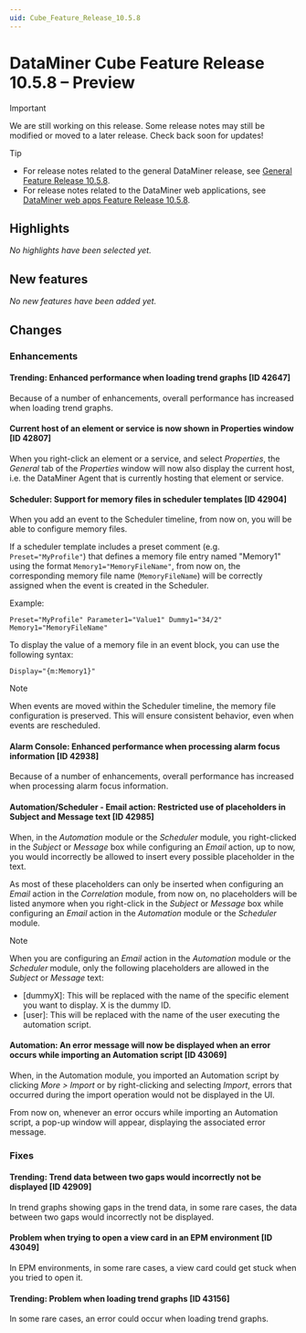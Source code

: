 ```yaml
---
uid: Cube_Feature_Release_10.5.8
---
```


# DataMiner Cube Feature Release 10.5.8 – Preview

> [!IMPORTANT]
> We are still working on this release. Some release notes may still be modified or moved to a later release. Check back soon for updates!

> [!TIP]
>
> - For release notes related to the general DataMiner release, see [General Feature Release 10.5.8](xref:General_Feature_Release_10.5.8).
> - For release notes related to the DataMiner web applications, see [DataMiner web apps Feature Release 10.5.8](xref:Web_apps_Feature_Release_10.5.8).

## Highlights

*No highlights have been selected yet.*

## New features

*No new features have been added yet.*

## Changes

### Enhancements

#### Trending: Enhanced performance when loading trend graphs [ID 42647]

<!-- MR 10.4.0 [CU17] / 10.5.0 [CU5] - FR 10.5.8 -->

Because of a number of enhancements, overall performance has increased when loading trend graphs.

#### Current host of an element or service is now shown in Properties window [ID 42807]

<!-- MR 10.4.0 [CU17] / 10.5.0 [CU5] - FR 10.5.8 -->

When you right-click an element or a service, and select *Properties*, the *General* tab of the *Properties* window will now also display the current host, i.e. the DataMiner Agent that is currently hosting that element or service.

#### Scheduler: Support for memory files in scheduler templates [ID 42904]

<!-- MR 10.4.0 [CU17] / 10.5.0 [CU5] - FR 10.5.8 -->

When you add an event to the Scheduler timeline, from now on, you will be able to configure memory files.

If a scheduler template includes a preset comment (e.g. `Preset="MyProfile"`) that defines a memory file entry named "Memory1" using the format `Memory1="MemoryFileName"`, from now on, the corresponding memory file name (`MemoryFileName`) will be correctly assigned when the event is created in the Scheduler.

Example:

`Preset="MyProfile" Parameter1="Value1" Dummy1="34/2" Memory1="MemoryFileName"`

To display the value of a memory file in an event block, you can use the following syntax:

`Display="{m:Memory1}"`

> [!NOTE]
> When events are moved within the Scheduler timeline, the memory file configuration is preserved. This will ensure consistent behavior, even when events are rescheduled.

#### Alarm Console: Enhanced performance when processing alarm focus information [ID 42938]

<!-- MR 10.4.0 [CU17] / 10.5.0 [CU5] - FR 10.5.8 -->

Because of a number of enhancements, overall performance has increased when processing alarm focus information.

#### Automation/Scheduler - Email action: Restricted use of placeholders in Subject and Message text [ID 42985]

<!-- MR 10.4.0 [CU17] / 10.5.0 [CU5] - FR 10.5.8 -->

When, in the *Automation* module or the *Scheduler* module, you right-clicked in the *Subject* or *Message* box while configuring an *Email* action, up to now, you would incorrectly be allowed to insert every possible placeholder in the text.

As most of these placeholders can only be inserted when configuring an *Email* action in the *Correlation* module, from now on, no placeholders will be listed anymore when you right-click in the *Subject* or *Message* box while configuring an *Email* action in the *Automation* module or the *Scheduler* module.

> [!NOTE]
> When you are configuring an *Email* action in the *Automation* module or the *Scheduler* module, only the following placeholders are allowed in the *Subject* or *Message* text:
>
> - [dummyX]: This will be replaced with the name of the specific element you want to display. X is the dummy ID.
> - [user]: This will be replaced with the name of the user executing the automation script.

#### Automation: An error message will now be displayed when an error occurs while importing an Automation script [ID 43069]

<!-- MR 10.4.0 [CU17] / 10.5.0 [CU5] - FR 10.5.8 -->

When, in the Automation module, you imported an Automation script by clicking *More > Import* or by right-clicking and selecting *Import*, errors that occurred during the import operation would not be displayed in the UI.

From now on, whenever an error occurs while importing an Automation script, a pop-up window will appear, displaying the associated error message.

### Fixes

#### Trending: Trend data between two gaps would incorrectly not be displayed [ID 42909]

<!-- MR 10.4.0 [CU17] / 10.5.0 [CU5] - FR 10.5.8 -->

In trend graphs showing gaps in the trend data, in some rare cases, the data between two gaps would incorrectly not be displayed.

#### Problem when trying to open a view card in an EPM environment [ID 43049]

<!-- MR 10.4.0 [CU17] / 10.5.0 [CU5] - FR 10.5.8 -->

In EPM environments, in some rare cases, a view card could get stuck when you tried to open it.

#### Trending: Problem when loading trend graphs [ID 43156]

<!-- MR 10.4.0 [CU17] / 10.5.0 [CU5] - FR 10.5.8 -->

In some rare cases, an error could occur when loading trend graphs.
